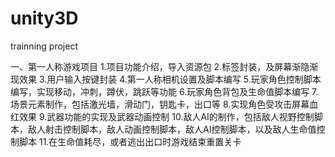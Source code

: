 # unity3D
trainning project

一、第一人称游戏项目
	1.项目功能介绍，导入资源包
	2.标签封装，及屏幕渐隐渐现效果
	3.用户输入按键封装
	4.第一人称相机设置及脚本编写
	5.玩家角色控制脚本编写，实现移动，冲刺，蹲伏，跳跃等功能
	6.玩家角色背包及生命值脚本编写
	7.场景元素制作，包括激光墙，滑动门，钥匙卡，出口等
	8.实现角色受攻击屏幕血红效果
	9.武器功能的实现及武器动画控制
	10.敌人AI的制作，包括敌人视野控制脚本，敌人射击控制脚本，敌人动画控制脚本，敌人AI控制脚本，以及敌人生命值控制脚本
	11.在生命值耗尽，或者逃出出口时游戏结束重置关卡
